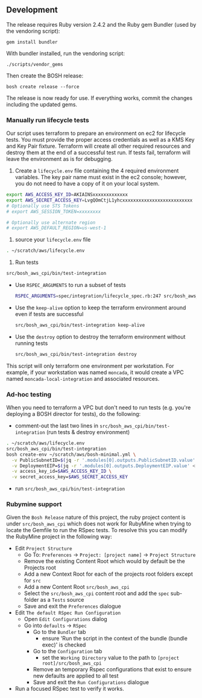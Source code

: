 ## Development

The release requires Ruby version 2.4.2 and the Ruby gem Bundler (used by the vendoring script):

```
gem install bundler
```

With bundler installed, run the vendoring script:

```
./scripts/vendor_gems
```

Then create the BOSH release:

```
bosh create release --force
```

The release is now ready for use. If everything works, commit the changes including the updated gems.

### Manually run lifecycle tests

Our script uses terraform to prepare an environment on ec2 for lifecycle tests.
You must provide the proper access credentials as well as a KMS Key and Key
Pair fixture. Terraform will create all other required resources and destroy
them at the end of a successful test run. If tests fail, terraform will leave
the environment as is for debugging.

1. Create a `lifecycle.env` file containing the 4 required environment variables. The key
pair name must exist in the ec2 console; however, you do not need to have a copy
of it on your local system.
  ```bash
  export AWS_ACCESS_KEY_ID=AKIAINSxxxxxxxxxxxxx
  export AWS_SECRET_ACCESS_KEY=LvgQOmCtjL1yhcxxxxxxxxxxxxxxxxxxxxxxxxxx
  # Optionally use STS Tokens
  # export AWS_SESSION_TOKEN=xxxxxxxx

  # Optionally use alternate region
  # export AWS_DEFAULT_REGION=us-west-1
  ```
1. source your `lifecycle.env` file
  ```bash
  . ~/scratch/aws/lifecycle.env
  ```
1. Run tests
  ```bash
  src/bosh_aws_cpi/bin/test-integration
  ```
  * Use `RSPEC_ARGUMENTS` to run a subset of tests
    ```bash
    RSPEC_ARGUMENTS=spec/integration/lifecycle_spec.rb:247 src/bosh_aws_cpi/bin/test-integration
    ```
  * Use the `keep-alive` option to keep the terraform environment around even if tests are successful
    ```bash
    src/bosh_aws_cpi/bin/test-integration keep-alive
    ```
  * Use the `destroy` option to destroy the terraform environment without running tests
    ```bash
    src/bosh_aws_cpi/bin/test-integration destroy
    ```


This script will only terraform one environment per workstation. For example,
if your workstation was named `moncada`, it would create a VPC named
`moncada-local-integration` and associated resources.


### Ad-hoc testing

When you need to terraform a VPC but don't need to run tests (e.g. you're deploying a BOSH director for tests), do the following:

* comment-out the last two lines in `src/bosh_aws_cpi/bin/test-integration` (run tests & destroy environment)

```bash
. ~/scratch/aws/lifecycle.env
src/bosh_aws_cpi/bin/test-integration
bosh create-env ~/scratch/aws/bosh-minimal.yml \
  -v PublicSubnetID=$(jq -r '.modules[0].outputs.PublicSubnetID.value' < /tmp/integration-terraform-state-us-west-1.tfstate) \
  -v DeploymentEIP=$(jq -r '.modules[0].outputs.DeploymentEIP.value' < /tmp/integration-terraform-state-us-west-1.tfstate) \
  -v access_key_id=$AWS_ACCESS_KEY_ID \
  -v secret_access_key=$AWS_SECRET_ACCESS_KEY
```
* run `src/bosh_aws_cpi/bin/test-integration`

### Rubymine support

Given the `Bosh Release` nature of this project, the ruby project content is under `src/bosh_aws_cpi` which does not
work for RubyMine when trying to locate the Gemfile to run the RSpec tests.  To resolve this you can modify the
RubyMine project in the following way:

- Edit `Project Structure`
  - Go To: `Preferences` -> `Project: [project name]` -> `Project Structure`
  - Remove the existing Content Root which would by default be the Projects root
  - Add a new Context Root for each of the projects root folders except for `src`
  - Add a new Content Root `src/bosh_aws_cpi`
  - Select the `src/bosh_aws_cpi` content root and add the `spec` sub-folder as a `Tests` source
  - Save and exit the `Preferences` dialogue
- Edit `The default RSpec Run Configuration`
  - Open `Edit Configurations` dialog
  - Go into `defaults` -> `RSpec`
    - Go to the `Bundler` tab
      - ensure 'Run the script in the context of the bundle (bundle exec)' is checked
    - Go to the `Configuration` tab
      - set the `Working Directory` value to the path to `[project root]/src/bosh_aws_cpi`
    - Remove an temporary Rspec configurations that exist to ensure new defaults are applied to all test
    - Save and exit the `Run Configurations` dialogue
- Run a focused RSpec test to verify it works.
